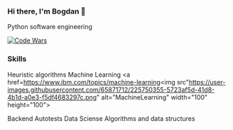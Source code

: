 ### Hi there, I'm Bogdan 👋
Python software engineering

[![Code Wars](https://www.codewars.com/users/socloseeee/badges/large)](https://www.codewars.com/users/socloseeee/)

### Skills
Heuristic algorithms
Machine Learning
<a href=https://www.ibm.com/topics/machine-learning<img src"https://user-images.githubusercontent.com/65871712/225750355-5723af5d-41d8-4b1d-a0e3-f5df4683297c.png" alt="MachineLearning" width="100" height="100"></a>

Backend
Autotests
Data Sciense
Algorithms and data structures
